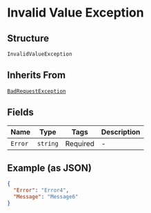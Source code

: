 
# Invalid Value Exception

## Structure

`InvalidValueException`

## Inherits From

[`BadRequestException`](../../doc/models/bad-request-exception.md)

## Fields

| Name | Type | Tags | Description |
|  --- | --- | --- | --- |
| `Error` | `string` | Required | - |

## Example (as JSON)

```json
{
  "Error": "Error4",
  "Message": "Message6"
}
```

